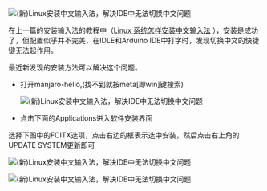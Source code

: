 ![(新)Linux安装中文输入法，解决IDE中无法切换中文问题](https://p1-tt.byteimg.com/origin/dfic-imagehandler/0ffe5bca-a5f6-41ca-8168-eb123f81feb0?from=pc)

在上一篇的安装输入法的教程中（[Linux 系统怎样安装中文输入法](https://www.toutiao.com/i6902748517664850432/?group_id=6902748517664850432) ），安装是成功了，但配置似乎并不完美，在IDLE和Arduino IDE中打字时，发现切换中文的快捷键无法起作用。

最近新发现的安装方法可以解决这个问题。

- 打开manjaro-hello,(找不到就按meta[即win]键搜索)

  ![(新)Linux安装中文输入法，解决IDE中无法切换中文问题](https://p6-tt.byteimg.com/origin/pgc-image/fe65207a4ee6414a8bd841eec9796107?from=pc)

- 点击下面的Applications进入软件安装界面

选择下图中的FCITX选项，点击右边的框表示选中安装，然后点击右上角的UPDATE SYSTEM更新即可

![(新)Linux安装中文输入法，解决IDE中无法切换中文问题](https://p3-tt.byteimg.com/origin/pgc-image/e26c35c497924741a62e07bb21a3c467?from=pc)



![(新)Linux安装中文输入法，解决IDE中无法切换中文问题](https://p6-tt.byteimg.com/origin/pgc-image/3f6ea0d38785495396a13d65685782c3?from=pc)
